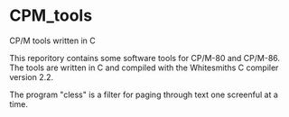 # CPM_tools
CP/M tools written in C

This reporitory contains some software tools for CP/M-80 and CP/M-86.
The tools are written in C and compiled with the Whitesmiths C compiler version 2.2.

The program "cless" is a filter for paging through text one screenful at a time.
